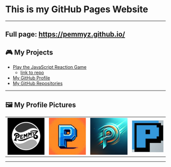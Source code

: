 # This is my GitHub Pages Website
---
## Full page: https://pemmyz.github.io/

## 🎮 My Projects

- [Play the JavaScript Reaction Game](https://pemmyz.github.io/js_reactiongame/js_reactiongame.html)
  - [link to repo](https://github.com/pemmyz/js_reactiongame)
- [My GitHub Profile](https://github.com/pemmyz)
- [My GitHub Repositories](https://github.com/pemmyz?tab=repositories)

---

## 🖼️ My Profile Pictures

| | | | |
|:-:|:-:|:-:|:-:|
| ![Picture 1](images/thumbs/image1-thumb.png) | ![Picture 2](images/thumbs/image2-thumb.png) | ![Picture 3](images/thumbs/image3-thumb.png) | ![Picture 4](images/image4.jpg) |

---

